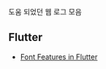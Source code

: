 도움 되었던 웹 로그 모음

## Flutter

* [Font Features in Flutter](https://medium.com/flutter-community/font-features-in-flutter-320222fc171d)